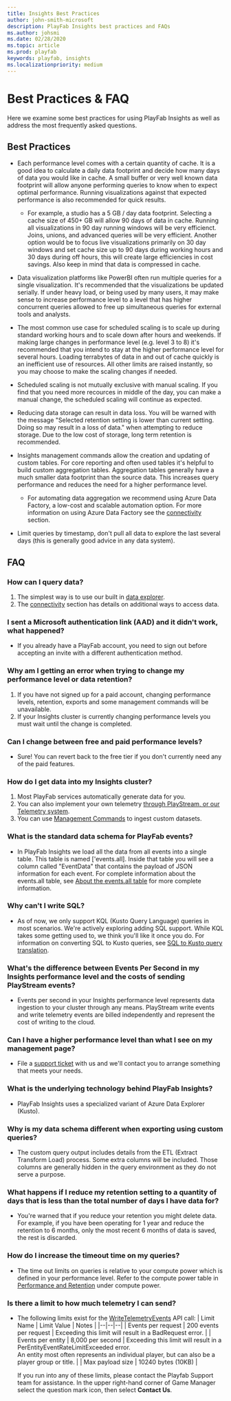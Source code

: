 ```yaml
---
title: Insights Best Practices
author: john-smith-microsoft
description: PlayFab Insights best practices and FAQs
ms.author: johsmi
ms.date: 02/28/2020
ms.topic: article
ms.prod: playfab
keywords: playfab, insights
ms.localizationpriority: medium
---
```

# Best Practices & FAQ
Here we examine some best practices for using PlayFab Insights as well as address the most frequently asked questions. 

## Best Practices 
- Each performance level comes with a certain quantity of cache. It is a good idea to calculate a daily data footprint and decide how many days of data you would like in cache. A small buffer or very well known data footprint will allow anyone performing queries to know when to expect optimal performance. Running visualizations against that expected performance is also recommended for quick results.
  - For example, a studio has a 5 GB / day data footprint. Selecting a cache size of 450+ GB will allow 90 days of data in cache. Running all visualizations in 90 day running windows will be very efficienct. Joins, unions, and advanced queries will be very efficient. Another option would be to focus live visualizations primarily on 30 day windows and set cache size up to 90 days during working hours and 30 days during off hours, this will create large efficiencies in cost savings. Also keep in mind that data is compressed in cache.


 - Data visualization platforms like PowerBI often run multiple queries for a single visualization. It's recommended that the visualizations be updated serially. If under heavy load, or being used by many users, it may make sense to increase performance level to a level that has higher concurrent queries allowed to free up simultaneous queries for external tools and analysts. 


- The most common use case for scheduled scaling is to scale up during standard working hours and to scale down after hours and weekends. If making large changes in performance level (e.g. level 3 to 8) it's recommended that you intend to stay at the higher performance level for several hours. Loading terrabytes of data in and out of cache quickly is an inefficient use of resources. All other limits are raised instantly, so you may choose to make the scaling changes if needed.


- Scheduled scaling is not mutually exclusive with manual scaling. If you find that you need more recources in middle of the day, you can make a manual change, the scheduled scaling will continue as expected. 


- Reducing data storage can result in data loss. You will be warned with the message "Selected retention setting is lower than current setting. Doing so may result in a loss of data." when attempting to reduce storage. Due to the low cost of storage, long term retention is recommended. 


- Insights management commands allow the creation and updating of custom tables. For core reporting and often used tables it's helpful to build custom aggregation tables. Aggregation tables generally have a much smaller data footprint than the source data. This increases query performance and reduces the need for a higher performance level. 
  - For automating data aggregation we recommend using Azure Data Factory, a low-cost and scalable automation option. For more information on using Azure Data Factory see the [connectivity](https://docs.microsoft.com/gaming/playfab/features/insights/connectivity) section.


- Limit queries by timestamp, don't pull all data to explore the last several days (this is generally good advice in any data system).


## FAQ
### How can I query data?
   1. The simplest way is to use our built in [data explorer](https://docs.microsoft.com/gaming/playfab/features/insights/explorer/).
   2. The [connectivity](https://docs.microsoft.com/gaming/playfab/features/insights/connectivity) section has details on additional ways to access data.
### I sent a Microsoft authentication link (AAD) and it didn't work, what happened?
  - If you already have a PlayFab account, you need to sign out before accepting an invite with a different authentication method. 
###  Why am I getting an error when trying to change my performance level or data retention?
   1. If you have not signed up for a paid account, changing performance levels, retention, exports and some management commands will be unavailable. 
   2. If your Insights cluster is currently changing performance levels you must wait until the change is completed.
###  Can I change between free and paid performance levels?
   - Sure! You can revert back to the free tier if you don't currently need any of the paid features.
###  How do I get data into my Insights cluster?
   1. Most PlayFab services automatically generate data for you. 
   2. You can also implement your own telemetry [through PlayStream, or our Telemetry system](https://docs.microsoft.com/rest/api/playfab/events/playstream-events). 
   3. You can use [Management Commands](https://docs.microsoft.com/gaming/playfab/features/insights/insights/management-commands) to ingest custom datasets.
###  What is the standard data schema for PlayFab events?
   - In PlayFab Insights we load all the data from all events into a single table. This table is named ['events.all]. Inside that table you will see a column called "EventData" that contains the payload of JSON information for each event. For complete information about the events.all table, see [About the events.all table](https://docs.microsoft.com/gaming/playfab/features/insights/schemas/events-all) for more complete information. 
###  Why can't I write SQL?
   - As of now, we only support KQL (Kusto Query Language) queries in most scenarios. We're actively exploring adding SQL support. While KQL takes some getting used to, we think you'll like it once you do. For information on converting SQL to Kusto queries, see [SQL to Kusto query translation](https://docs.microsoft.com/azure/kusto/query/sqlcheatsheet).
###  What's the difference between Events Per Second in my Insights performance level and the costs of sending PlayStream events?
   - Events per second in your Insights performance level represents data ingestion to your cluster through any means. PlayStream write events and write telemetry events are billed independently and represent the cost of writing to the cloud. 
###  Can I have a higher performance level than what I see on my management page?
   - File a [support ticket](https://support.playfab.com/hc/requests/new) with us and we'll contact you to arrange something that meets your needs.
###   What is the underlying technology behind PlayFab Insights?
   - PlayFab Insights uses a specialized variant of Azure Data Explorer (Kusto).
###  Why is my data schema different when exporting using custom queries?
  - The custom query output includes details from the ETL (Extract Transform Load) process. Some extra columns will be included. Those columns are generally hidden in the query environment as they do not serve a purpose.
### What happens if I reduce my retention setting to a quantity of days that is less than the total number of days I have data for?
   - You're warned that if you reduce your retention you might delete data. For example, if you have been operating for 1 year and reduce the retention to 6 months, only the most recent 6 months of data is saved, the rest is discarded.
### How do I increase the timeout time on my queries?
   - The time out limits on queries is relative to your compute power which is defined in your performance level. Refer to the compute power table in [Performance and Retention](https://docs.microsoft.com/gaming/playfab/features/insights/insights/performance-retention) under compute power.
### Is there a limit to how much telemetry I can send?
   - The following limits exist for the [WriteTelemetryEvents]() API call:
     | Limit Name | Limit Value | Notes |
     |--|--|--|
     | Events per request | 200 events per request | Exceeding this limit will result in a BadRequest error. |
     | Events per entity | 8,000 per second | Exceeding this limit will result in a PerEntityEventRateLimitExceeded error. <br> An entity most often represents an individual player, but can also be a player group or title. | 
     | Max payload size  | 10240 bytes (10KB) |

     If you run into any of these limits, please contact the Playfab Support team for assistance. In the upper right-hand corner of Game Manager select the question mark icon, then select **Contact Us**.